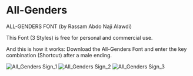 # All-Genders
ALL-GENDERS FONT (by Rassam Abdo Naji Alawdi)

This Font (3 Styles) is free for personal and commercial use. 

And this is how it works: Download the All-Genders Font and enter the key combination (Shortcut) after a male ending.

![All_Genders Sign_1](https://user-images.githubusercontent.com/119879285/211786527-761556b5-4a20-4078-9382-795f6a2c8c44.jpg)
![All_Genders Sign_2](https://user-images.githubusercontent.com/119879285/212256388-b7677155-1d59-4583-9030-0133b04a2062.jpg)
![All_Genders Sign_3](https://user-images.githubusercontent.com/119879285/211786536-c2ba6ff4-1800-46dd-9282-fa226afbc678.jpg)
